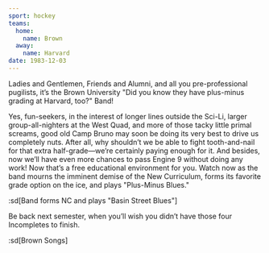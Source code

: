 ```yaml
---
sport: hockey
teams:
  home:
    name: Brown
  away:
    name: Harvard
date: 1983-12-03
---
```


Ladies and Gentlemen, Friends and Alumni, and all you pre-professional pugilists, it’s the Brown University "Did you know they have plus-minus grading at Harvard, too?" Band!

Yes, fun-seekers, in the interest of longer lines outside the Sci-Li, larger group-all-nighters at the West Quad, and more of those tacky little primal screams, good old Camp Bruno may soon be doing its very best to drive us completely nuts. After all, why shouldn’t we be able to fight tooth-and-nail for that extra half-grade—we’re certainly paying enough for it. And besides, now we’ll have even more chances to pass Engine 9 without doing any work! Now that’s a free educational environment for you. Watch now as the band mourns the imminent demise of the New Curriculum, forms its favorite grade option on the ice, and plays "Plus-Minus Blues."

:sd[Band forms NC and plays "Basin Street Blues"]

Be back next semester, when you’ll wish you didn’t have those four Incompletes to finish.

:sd[Brown Songs]
